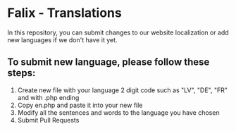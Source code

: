 # Falix - Translations

In this repository, you can submit changes to our website localization or add new languages if we don't have it yet.

## To submit new language, please follow these steps:
1. Create new file with your language 2 digit code such as "LV", "DE", "FR" and with .php ending
2. Copy en.php and paste it into your new file
3. Modify all the sentences and words to the language you have chosen
4. Submit Pull Requests
